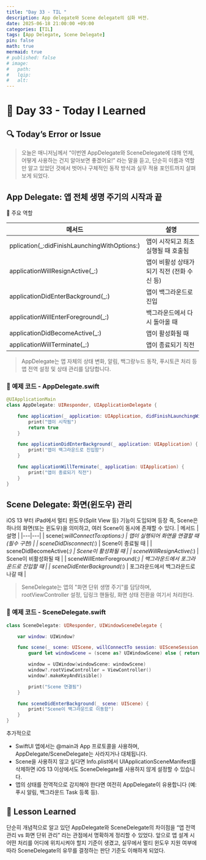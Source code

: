 ```yaml
---
title: "Day 33 - TIL "
description: App delegate와 Scene delegate의 심화 버전.
date: 2025-06-18 21:00:00 +09:00
categories: [TIL]
tags: [App Delegate, Scene Delegate]
pin: false
math: true
mermaid: true
# published: false
# image:
#   path:
#   lqip: 
#   alt: 
---
```

 
# 📘 Day 33 - Today I Learned

## 🔍 Today’s Error or Issue
> 오늘은 매니저님께서 “이번엔 AppDelegate와 SceneDelegate에 대해 언제, 어떻게 사용하는 건지 알아보면 좋겠어요!” 라는 말을 듣고, 단순히 이름과 역할만 알고 있었던 것에서 벗어나 구체적인 동작 방식과 실무 적용 포인트까지 살펴보게 되었다.

## App Delegate: 앱 전체 생명 주기의 시작과 끝
📌 주요 역할

| 메서드 | 설명 |  
| --- | --- |  
| pplication(_:didFinishLaunchingWithOptions:) | 앱이 시작되고 최초 실행될 때 호출됨 |  
| applicationWillResignActive(_:) | 앱이 비활성 상태가 되기 직전 (전화 수신 등) |  
| applicationDidEnterBackground(_:) | 앱이 백그라운드로 진입 |  
| applicationWillEnterForeground(_:) | 백그라운드에서 다시 돌아올 때 |  
| applicationDidBecomeActive(_:) | 앱이 활성화될 때 |  
| applicationWillTerminate(_:) | 앱이 종료되기 직전 |  

> AppDelegate는 앱 자체의 상태 변화, 알림, 백그랑누드 동작, 푸시토큰 처리 등 앱 전역 설정 및 상태 관리를 담당합니다.

### 🧪 예제 코드 - AppDelegate.swift

```swift
@UIApplicationMain
class AppDelegate: UIResponder, UIApplicationDelegate {

    func application(_ application: UIApplication, didFinishLaunchingWithOptions launchOptions: [UIApplication.LaunchOptionsKey: Any]?) -> Bool {
        print("앱이 시작됨")
        return true
    }

    func applicationDidEnterBackground(_ application: UIApplication) {
        print("앱이 백그라운드로 진입함")
    }

    func applicationWillTerminate(_ application: UIApplication) {
        print("앱이 종료되기 직전")
    }
}
```

## Scene Delegate: 화면(윈도우) 관리
iOS 13 부터 iPad에서 멀티 윈도우(Split View 등) 기능이 도입되며 등장
즉, Scene은 하나의 화면(또는 윈도우)을 의미하고, 여러 Scene이 동시에 존재할 수 있다.
| 메서드 | 설명 |
|---|---|
| scene(_:willConnectTo:options:) | 앱이 실행되어 화면을 연결할 때 (필수 구현) |
| sceneDidDisconnect(_:) | Scene이 종료될 때 |
| sceneDidBecomeActive(_:) | Scene이 활성화될 때 |
| sceneWillResignActive(_:) | Scene이 비활성화될 때 |
| sceneWillEnterForeground(_:) | 백그라운드에서 포그라운드로 진입할 때 |
| sceneDidEnterBackground(_:) | 포그라운드에서 백그라운드로 나갈 때 |

> SeneDelegate는 앱의 "화면 단위 생명 주기"를 담당하며, rootViewController 설정, 딥링크 핸들링, 화면 상태 전환을 여기서 처리한다.

### 🧪 예제 코드 - SceneDelegate.swift

```swift
class SceneDelegate: UIResponder, UIWindowSceneDelegate {

    var window: UIWindow?

    func scene(_ scene: UIScene, willConnectTo session: UISceneSession, options connectionOptions: UIScene.ConnectionOptions) {
        guard let windowScene = (scene as? UIWindowScene) else { return }

        window = UIWindow(windowScene: windowScene)
        window?.rootViewController = ViewController()
        window?.makeKeyAndVisible()

        print("Scene 연결됨")
    }

    func sceneDidEnterBackground(_ scene: UIScene) {
        print("Scene이 백그라운드로 이동함")
    }
}
```

추가적으로 
- SwiftUI 앱에서는 @main과 App 프로토콜을 사용하며, AppDelegate/SceneDelegate는 사라지거나 대체됩니다.
- Scene을 사용하지 않고 싶다면 Info.plist에서 UIApplicationSceneManifest를 삭제하면 iOS 13 이상에서도 SceneDelegate를 사용하지 않게 설정할 수 있습니다.
- 앱의 상태를 전역적으로 감지해야 한다면 여전히 AppDelegate이 유용합니다 (예: 푸시 알림, 백그라운드 Task 등록 등).

## 📘 Lesson Learned
단순히 개념적으로 알고 있던 AppDelegate와 SceneDelegate의 차이점을 “앱 전역 관리 vs 화면 단위 관리” 라는 관점에서 명확하게 정리할 수 있었다.
앞으로 앱 설계 시 어떤 처리를 어디에 위치시켜야 할지 기준이 생겼고, 실무에서 멀티 윈도우 지원 여부에 따라 SceneDelegate의 유무를 결정하는 판단 기준도 이해하게 되었다.
